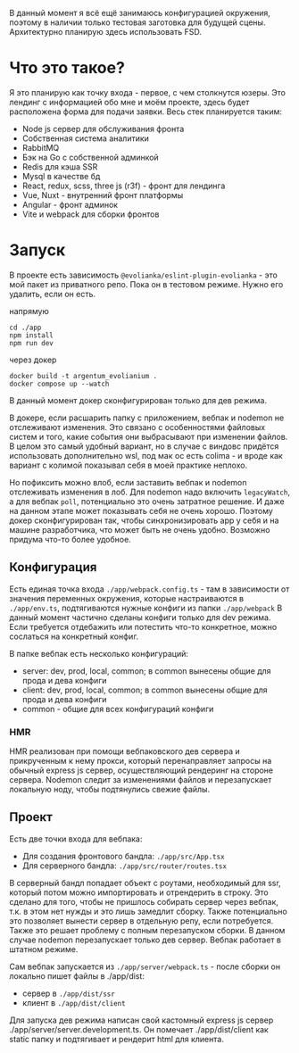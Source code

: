 В данный момент я всё ещё занимаюсь конфигурацией окружения, поэтому в наличии только тестовая заготовка для будущей сцены. Архитектурно планирую здесь использовать FSD. 

# Что это такое?

Я это планирую как точку входа - первое, с чем столкнутся юзеры. Это лендинг с информацией обо мне и моём проекте, здесь будет расположена
форма для подачи заявки. Весь стек планируется таким: 

- Node js сервер для обслуживания фронта
- Cобственная система аналитики
- RabbitMQ 
- Бэк на Go с собственной админкой
- Redis для кэша SSR
- Mysql в качестве бд
- React, redux, scss, three js (r3f) - фронт для лендинга
- Vue, Nuxt - внутренний фронт платформы
- Angular - фронт админок
- Vite и webpack для сборки фронтов

# Запуск

В проекте есть зависимость ``@evolianka/eslint-plugin-evolianka`` - это мой пакет из приватного репо.
Пока он в тестовом режиме. Нужно его удалить, если он есть.

напрямую

```
cd ./app 
npm install 
npm run dev
```

через докер

``` 
docker build -t argentum_evolianium .
docker compose up --watch
```

В данный момент докер сконфигурирован только для дев режима.

В докере, если расшарить папку с приложением, вебпак и nodemon не отслеживают изменения.
Это связано с особенностями файловых систем и того, какие события они выбрасывают
при изменении файлов. В целом это самый удобный вариант, но в случае с виндовс придётся использовать 
дополнительно wsl, под мак ос есть colima - и вроде как вариант с колимой показывал себя в моей практике неплохо. 

Но пофиксить можно влоб, если заставить вебпак и nodemon отслеживать изменения в лоб.
Для nodemon надо включить `legacyWatch`, а для вебпак `poll`, потенциально это очень затратное решение. И даже на данном этапе может показывать себя не очень хорошо.
Поэтому докер сконфигурирован так, чтобы синхронизировать app у себя и на машине разработчика, что может быть не очень удобно.
Возможно придума что-то более удобное.

## Конфигурация

Есть единая точка входа `./app/webpack.config.ts` - там в зависимости от значения переменных окружения,
которые настраиваются в `./app/env.ts`, подтягиваются нужные
конфиги из папки `./app/webpack` В данный момент частично сделаны конфиги только для dev режима.
Если требуется отдебажить или потестить что-то конкретное, можно сослаться на конкретный конфиг.

В папке вебпак есть несколько конфигураций:

- server: dev, prod, local, common; в common вынесены общие для прода и дева конфиги
- client: dev, prod, local, common; в common вынесены общие для прода и дева конфиги
- common - общие для всех конфигураций конфиги

### HMR 

HMR реализован при помощи вебпаковского дев сервера и прикрученным к нему прокси, который перенаправляет запросы
на обычный express js сервер, осуществляющий рендеринг на стороне сервера. Nodemon следит за изменениями файлов и 
перезапускает локальную ноду, чтобы подтянулись свежие файлы.

## Проект

Есть две точки входа для вебпака:

- Для создания фронтового бандла: `./app/src/App.tsx`
- Для серверного бандла: `./app/src/router/routes.tsx`

В серверный бандл попадает объект с роутами, необходимый для ssr, который потом можно импортировать
и отрендерить в строку. Это сделано для того, чтобы не пришлось собирать сервер через вебпак, т.к.
в этом нет нужды и это лишь замедлит сборку. Также потенциально это позволяет вынести сервер в отдельную
репу, если потребуется. Также это решает проблему c полным перезапуском сборки. В данном случае nodemon перезапускает только дев сервер.
Вебпак работает в штатном режиме.

Сам вебпак запускается из `./app/server/webpack.ts` - после сборки он локально пишет файлы в ./app/dist:

- сервер в ``./app/dist/ssr``
- клиент в ``./app/dist/client``

Для запуска дев режима написан свой кастомный express js сервер ./app/server/server.development.ts.
Он помечает ./app/dist/client как static папку и подтягивает и рендерит html для клиента.




